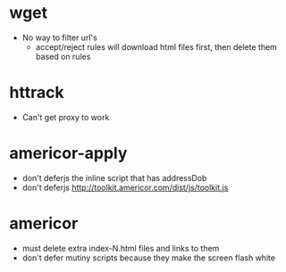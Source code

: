 # wget

- No way to filter url's
    - accept/reject rules will download html files first, then delete them based on rules

# httrack

- Can't get proxy to work

# americor-apply

- don't deferjs the inline script that has addressDob
- don't deferjs http://toolkit.americor.com/dist/js/toolkit.js

# americor

- must delete extra index-N.html files and links to them
- don't defer mutiny scripts because they make the screen flash white